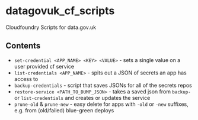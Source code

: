 # datagovuk_cf_scripts
Cloudfoundry Scripts for data.gov.uk

## Contents

* `set-credential <APP_NAME> <KEY> <VALUE>` - sets a single value on a user provided cf service
* `list-credentials <APP_NAME>` - spits out a JSON of secrets an app has access to
* `backup-credentials` - script that saves JSONs for all of the secrets repos
* `restore-service <PATH_TO_DUMP_JSON>` - takes a saved json from `backup-` or `list-credentials` and creates or updates the service
* `prune-old` & `prune-new` - easy delete for apps with `-old` or `-new` suffixes, e.g. from (old/failed) blue-green deploys
